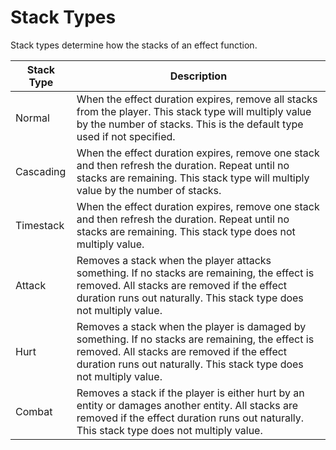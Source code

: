 # Stack Types

Stack types determine how the stacks of an effect function.

| Stack Type | Description                                                                                                                                                                                                            |
| ---------- | ---------------------------------------------------------------------------------------------------------------------------------------------------------------------------------------------------------------------- |
| Normal     | When the effect duration expires, remove all stacks from the player. This stack type will multiply value by the number of stacks. This is the default type used if not specified.                                      |
| Cascading  | When the effect duration expires, remove one stack and then refresh the duration. Repeat until no stacks are remaining. This stack type will multiply value by the number of stacks.                                   |
| Timestack  | When the effect duration expires, remove one stack and then refresh the duration. Repeat until no stacks are remaining. This stack type does not multiply value.                                                       |
| Attack     | Removes a stack when the player attacks something. If no stacks are remaining, the effect is removed. All stacks are removed if the effect duration runs out naturally. This stack type does not multiply value.       |
| Hurt       | Removes a stack when the player is damaged by something. If no stacks are remaining, the effect is removed. All stacks are removed if the effect duration runs out naturally. This stack type does not multiply value. |
| Combat     | Removes a stack if the player is either hurt by an entity or damages another entity. All stacks are removed if the effect duration runs out naturally. This stack type does not multiply value.                        |
